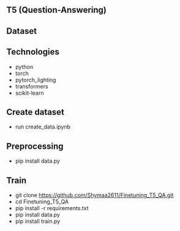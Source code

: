 ## T5 (Question-Answering)


## Dataset



## Technologies

 - python
 - torch
 - pytorch_lighting
 - transformers
 - scikit-learn


## Create dataset 
 - run create_data.ipynb

## Preprocessing
 - pip install data.py

## Train
 - git clone https://github.com/Shymaa2611/Finetuning_T5_QA.git
 - cd Finetuning_T5_QA
 - pip install -r requirements.txt
 - pip install data.py
 - pip install train.py